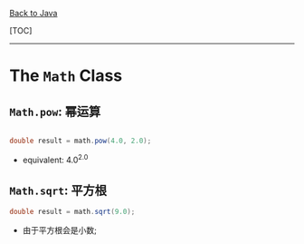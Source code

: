 [Back to Java](../index.md)

[TOC]

---

# The `Math` Class


## `Math.pow`: 幂运算

```java

double result = math.pow(4.0, 2.0);

```

- equivalent: 4.0<sup>2.0</sup>

## `Math.sqrt`: 平方根

```java
double result = math.sqrt(9.0);
```

- 由于平方根会是小数;